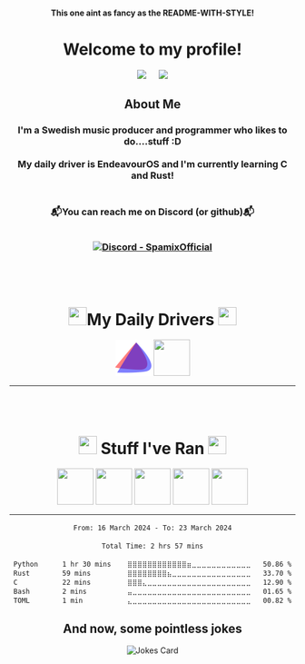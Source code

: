 <h4 align="center"> This one aint as fancy as the README-WITH-STYLE!</h4>




<h1 align="center">Welcome to my profile!</h1>


<div align="center"> 
    <img src="https://github-readme-stats.vercel.app/api?username=SpamixOfficial&theme=gruvbox&show_icons=true)](https://github.com/anuraghazra/github-readme-stats"/>
    &emsp;      
    <img src="https://streak-stats.demolab.com?user=SpamixOfficial&theme=gruvbox&hide_border=true&date_format=%5BY%20%5DM%20j&ring=C78E29&background=45%2C282828%2C0D5314"/>
</div>

<h2 align="center">About Me</h2>
<h3 align="center">

 I'm a Swedish music producer and programmer who likes to do....stuff :D
    <br><br>My daily driver is EndeavourOS and I'm currently learning C and Rust!
<h3>
<div align="center">
<br>
    📬You can reach me on Discord (or github)📬
<br><br>

[![Discord - SpamixOfficial](https://img.shields.io/badge/Discord-SpamixOfficial-7289da?style=for-the-badge&logo=discord&logoColor=FFFFFF)](https://discordapp.com/users/785088537824854046)
</div>
<br><br>

<h1 align="center">
    <img height="32" width="32" src="https://cdn.simpleicons.org/linux/white"/>My Daily Drivers
    <img height="32" width="32" src="https://cdn.simpleicons.org/linux/white"/>
</h1>
<div align="center">
    <img height=64 width=64 src="https://raw.githubusercontent.com/endeavouros-team/endeavouros-theming/master/EndeavourOS-icon.png">
    <img height="64" width="64" src="https://cdn.simpleicons.org/apple/#000000"/>
</div>
<hr>
<br><br>

<h1 align="center">
    <img height="32" width="32" src="https://cdn.simpleicons.org/linux/white"/>
    Stuff I've Ran
    <img height="32" width="32" src="https://cdn.simpleicons.org/linux/white"/>
</h1>

<div align="center">
    <img height="64" width="64" src="https://cdn.simpleicons.org/archlinux/1793D1"/>
    <img height="64" width="64" src="https://cdn.simpleicons.org/fedora/51A2DA"/> 
    <img height="64" width="64" src="https://cdn.simpleicons.org/linuxmint/87CF3E"/> 
    <img height="64" width="64" src="https://cdn.simpleicons.org/freebsd/#AB2B28"/>
    <img height="64" width="64" src="https://cdn.simpleicons.org/ubuntu/#E95420"/>
</div>
<hr>

<div align="center">
<!--START_SECTION:waka-->

```all_time
From: 16 March 2024 - To: 23 March 2024

Total Time: 2 hrs 57 mins

Python      1 hr 30 mins    ⣿⣿⣿⣿⣿⣿⣿⣿⣿⣿⣿⣿⣶⣀⣀⣀⣀⣀⣀⣀⣀⣀⣀⣀⣀   50.86 %
Rust        59 mins         ⣿⣿⣿⣿⣿⣿⣿⣿⣦⣀⣀⣀⣀⣀⣀⣀⣀⣀⣀⣀⣀⣀⣀⣀⣀   33.70 %
C           22 mins         ⣿⣿⣿⣄⣀⣀⣀⣀⣀⣀⣀⣀⣀⣀⣀⣀⣀⣀⣀⣀⣀⣀⣀⣀⣀   12.90 %
Bash        2 mins          ⣤⣀⣀⣀⣀⣀⣀⣀⣀⣀⣀⣀⣀⣀⣀⣀⣀⣀⣀⣀⣀⣀⣀⣀⣀   01.65 %
TOML        1 min           ⣄⣀⣀⣀⣀⣀⣀⣀⣀⣀⣀⣀⣀⣀⣀⣀⣀⣀⣀⣀⣀⣀⣀⣀⣀   00.82 %
```

<!--END_SECTION:waka-->
</div>

<div align="center">
<h2>And now, some pointless jokes</h2>
    <img src="https://readme-jokes.vercel.app/api" alt="Jokes Card" />
</div>
